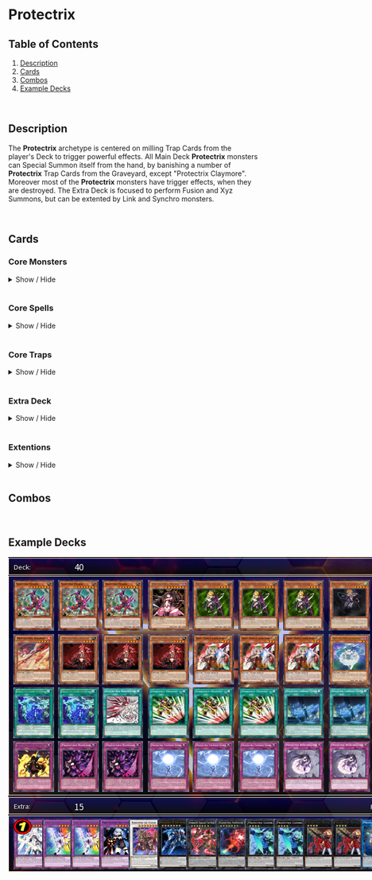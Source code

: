 # Protectrix

## Table of Contents  
1. [Description](#description)
2. [Cards](#cards)
3. [Combos](#combos)
4. [Example Decks](#example-decks)

<br>

## Description
The **Protectrix** archetype is centered on milling Trap Cards from the player's Deck to trigger powerful effects. All Main Deck **Protectrix** monsters can Special Summon itself from the hand, by banishing a number of **Protectrix** Trap Cards from the Graveyard, except "Protectrix Claymore". Moreover most of the **Protectrix** monsters have trigger effects, when they are destroyed. The Extra Deck is focused to perform Fusion and Xyz Summons, but can be extented by Link and Synchro monsters.

<br>

## Cards
### **Core Monsters**
<details>
    <summary>Show / Hide</summary>
    <table>
        <tr>
            <th>Card name</th>
            <th>Image</th>
            <th>Usage</th>
            <th>Amount</th>
        </tr>
        <tr>
            <td>Protectrix Claymore</td>
            <td width=110px><img src="../pics/955000001.jpg" height=160px width=110px></td>
            <td>
                It's the <b>one card combo</b> of the deck. When <b>[Summoned]</b> its milling <b>Protectrix</b> Trap Cards. When <b>[Destroyed]</b> its Special Summon 1 Level 4 <b>Protectrix</b> monster from Deck.
            </td>
            <td>3x</td>
        </tr>
        <tr>
            <td>Protectrix Halberd</td>
            <td width=110px><img src="../pics/955000002.jpg" height=160px width=110px></td>
            <td>
                This card is an extender and can <b>[Special Summon]</b> itself by banishing 1 <b>Protectrix</b> Trap card from GY. When <b>[Destroyed]</b>: add to hand 1 "Protectrix" monster from the GY.
            </td>
            <td>0-1x</td>
        </tr>
        <tr>
            <td>Protectrix Pendulum</td>
            <td width=110px><img src="../pics/955000003.jpg" height=160px width=110px></td>
            <td>
                This card is an extender and can <b>[Special Summon]</b> itself by banishing 1 <b>Protectrix</b> Trap card from GY. Also this card can destroy 1 face-up card you control to <b>[Search]</b> and Set a <b>Protectrix</b> Trap card from your deck. This effect is important to trigger <b>[Destroyed]</b> effects.</li>
            </td>
            <td>2-3x</td>
        </tr>
        <tr>
            <td>Protectrix Musket</td>
            <td width=110px><img src="../pics/955000004.jpg" height=160px width=110px></td>
            <td>
                This card is an extender: It can be <b>[Special Summon]</b> (from hand) by banishing 2 <b>Protectrix</b> Trap card from GY. This card can banish monster cards with interuption or negation effects temporary. Also it can attack directly, but the damage is halved. Hard to summon so 1-2 copies are fine.
            </td>
            <td>1-2x</td>
        </tr>
        <tr>
            <td>Protectrix Sythe</td>
            <td width=110px><img src="../pics/955000007.jpg" height=160px width=110px></td>
            <td>
                This card can also <b>[Special Summon]</b> itself by banishing 1 <b>Protectrix</b> Trap card from GY. One of the key cards in this deck, which can revive Level 4 or lower <b>Protectrix</b> Monster cards from the GY. The downside of this card is, that it locks you to Special Summon only <b>Protectrix</b> monsters for the rest of this turn. So be careful, when playing other archetypes with it.
            </td>
            <td>3x</td>
        </tr>
        <tr>
            <td>Protectrix Spear</td>
            <td width=110px><img src="../pics/955000008.jpg" height=160px width=110px></td>
            <td>
                Like the other <b>Protectrix</b> monsters, this card can <b>[Special Summon]</b> itself (1 Trap Card). This card is also a key card in this archetype, because it let you draw cards and <b>[Search]</b> all important <b>Protectrix</b> Spell Cards, including the Fusion Spell or the Field Spell.
            </td>
            <td>3x</td>
        </tr>
    </table>
</details>

<br>

### **Core Spells**
<details>
    <summary>Show / Hide</summary>
    <table>
        <tr>
            <th>Card name</th>
            <th>Image</th>
            <th>Usage</th>
            <th>Amount</th>
        </tr>
        <tr>
            <td>Protectrix Grand Operation</td>
            <td width=110px><img src="../pics/955000014.jpg" height=160px width=110px></td>
            <td>
                <b>[Search]</b> for <b>Protectrix</b> monsters. When you control no monsters you can even <b>[Special Summon]</b> this monster. Tip: Using this card before Summoning any monsters to have a guaranteed Special Summon. 2 copies could be fine, because its hard once per turn.
            </td>
            <td>2-3x</td>
        </tr>
        <tr>
            <td>Protectrix Wing Transformation</td>
            <td width=110px><img src="../pics/955000015.jpg" height=160px width=110px></td>
            <td>
                The Fusion Spell of this archetype. Like the "Matelfoes" Fusion Spell you can recycle itself by shuffeling it back into the Deck and Draw 1 card.
            </td>
            <td>1-2x</td>
        </tr>
        <tr>
            <td>Protectrix Command Center</td>
            <td width=110px><img src="../pics/955000021.jpg" height=160px width=110px></td>
            <td>
                The powerful Field Spell of this archetype, which gives an ATK/DEF boost. Also it has a destruction effect to trigger the effects of "Claymore" or "Halberd" or its own <b>[Destroyed]</b> effect, which allows you to Special Summon any <b>Protectrix</b> monster from your Deck.
            </td>
            <td>3x</td>
        </tr>
    </table>
</details>

<br>

### **Core Traps**
<details>
    <summary>Show / Hide</summary>
    <table>
        <tr>
            <th>Card name</th>
            <th>Image</th>
            <th>Usage</th>
            <th>Amount</th>
        </tr>
        <tr>
            <td>Protectrix Explosion</td>
            <td width=110px><img src="../pics/955000010.jpg" height=160px width=110px></td>
            <td>
                A "Trap Hole" inspired card, that destroy any opponent monster on summon. It's a Trap/Spell removal card, which triggers when it is sent from the deck to the GY.
            </td>
            <td>2x</td>
        </tr>
        <tr>
            <td>Protectrix Rampage</td>
            <td width=110px><img src="../pics/955000011.jpg" height=160px width=110px></td>
            <td>
                This card is the ultimative go secound card, because it can break opponent boards with the help of "Claymore's" effect. Also it can punish your opponent, when a <b>Protectrix</b> monster is <b>[Destroyed]</b> by battle or opponent card effects.
            </td>
            <td>2-3x</td>
        </tr>
        <tr>
            <td>Protectrix Thunder Strike</td>
            <td width=110px><img src="../pics/955000012.jpg" height=160px width=110px></td>
            <td>
                The <b>Protectrix</b> version of a archetype specific negation Trap card. Also it can recycle <b>Protectrix</b> from your Graveyard, when sent from the deck to the GY.
            </td>
            <td>2x</td>
        </tr>
        <tr>
            <td>Protectrix Emergency Call</td>
            <td width=110px><img src="../pics/955000013.jpg" height=160px width=110px></td>
            <td>
                This card is a <b>[Protection]</b> and <b>[Stall]</b> card with the powerful effect of summoning any <b>Protectrix</b> Fusion monster from your Extra Deck without materials. Be careful because the Fusion monster is <b>[Destroyed]</b> at the end of your opponents turn.
            </td>
            <td>2x</td>
        </tr>
        <tr>
            <td>Protectrix Rampage</td>
            <td width=110px><img src="../pics/955000012.jpg" height=160px width=110px></td>
            <td>
                The <b>Protectrix</b> version of a archetype specific negation Trap card. Also it can recycle <b>Protectrix</b> from your Graveyard, when sent from the deck to the GY.
            </td>
            <td>2x</td>
        </tr>
    </table>
</details>

<br>

### **Extra Deck**
<details>
    <summary>Show / Hide</summary>
    <table>
        <tr>
            <th>Card name</th>
            <th>Image</th>
            <th>Usage</th>
            <th>Amount</th>
        </tr>
        <tr>
            <td>Protectrix Laserblade</td>
            <td style="text-align: center;"><img src="../pics/955000006.jpg" height=160px width=110px></td>
            <td>
                2 Level 4 "Protectrix" is an easy condition in the <b>Protectrix</b> archetype and this card helps you to build bigger boards. It can Special Summon any Level 4 Psychic-Type monster from your Deck. For example, this could be used for a Fusion Summon into "Protectrix Zerastia" or "Protectrix Walkyria".
            </td>
            <td>2x</td>
        </tr>
        <tr>
            <td>Protectrix Eagle Eye</td>
            <td width=110px><img src="../pics/955000005.jpg" height=160px width=110px></td>
            <td>
                This card can be Special Summened by up-ranking on "Protectrix Laserblade". This card is a great option to interrupt your opponent.
            </td>
            <td>1-2x</td>
        </tr>
        <tr>
            <td>Protectrix CR-Suit Apocalyptic</td>
            <td width=110px><img src="../pics/955000019.jpg" height=160px width=110px></td>
            <td>
                Can easily be Summoned with the effect of "Protectrix Walkyria". Helps you to make your opponent losing 1 card permanently.
            </td>
            <td>1x</td>
        </tr>
        <tr>
            <td>Protectrix Wiretap</td>
            <td width=110px><img src="../pics/955000009.jpg" height=160px width=110px></td>
            <td>
                "Protectrix Wiretap" returns 1 banished <b>Protectrix</b> Trap card to your GY and helps to do another Special Summon of a <b>Protectrix</b> monster. Also it as also an option to interrupt your opponent, because you can activate <b>Protectrix</b> Trap cards from your Deck.
            </td>
            <td>1-2x</td>
        </tr>
        <tr>
            <td>Protectrix Sky Canon</td>
            <td width=110px><img src="../pics/955000016.jpg" height=160px width=110px></td>
            <td>
                This card can perform up to two attacks per Battle Phase and helps to push OTKs. When <b>[Destroyed]</b> it recycles banished <b>Protectrix</b> Trap cards.
            </td>
            <td>1x</td>
        </tr>
        <tr>
            <td>Protectrix Walkyria</td>
            <td width=110px><img src="../pics/955000017.jpg" height=160px width=110px></td>
            <td>
                This card enables to build Rank 7 Xyz monsters, like "Protectrix CR-Suit Apocalyptic". When <b>[Fusion Summoned]</b> its <b>[Special Summon]</b> any <b>Protectrix</b> monster with a Level from your GY and make its Level 7.
            </td>
            <td>1-2x</td>
        </tr>
        <tr>
            <td>Protectrix Zerastia</td>
            <td width=110px><img src="../pics/955000018.jpg" height=160px width=110px></td>
            <td>
                The ultimative boss monster of this archetype. This card can return any card your opponent controls to the hand. But you have also to return 1 card you control or in your GY to your hand. So it also helps to recycle <b>Protectrix</b> cards.
            </td>
            <td>1x (limited)</td>
        </tr>
    </table>
</details>

<br>

### **Extentions**
<details>
    <summary>Show / Hide</summary>
    <table>
        <tr>
            <th>Card name</th>
            <th>Image</th>
            <th>Usage</th>
            <th>Amount</th>
        </tr>
        <tr>
            <td>Emergency Teleport</td>
            <td style="text-align: center;"><img src="https://s3.duellinksmeta.com/cards/60c2b3aaa0e24f2d54a51fd1_w360.webp" height=160px width=110px></td>
            <td>
                Consistency card to get "Protectrix Claymore" easier on the board.
            </td>
            <td>3x</td>
        </tr>
        <tr>
            <td>Ghost Ogre & Snow Rabbit</td>
            <td width=110px><img src="https://s3.duellinksmeta.com/cards/60c2b3aaa0e24f2d54a5237e_w360.webp" height=160px width=110px></td>
            <td>
                A further target for "Emergency Teleport" to interrupt your opponent or perform a Synchro Summon.
            </td>
            <td>3x<br>(Optional)</td>
        </tr>
        <tr>
            <td>Kashtira Fenrir</td>
            <td width=110px><img src="https://s3.duellinksmeta.com/cards/62de2101e9066c4257aa9597_w360.webp" height=160px width=110px></td>
            <td>
                Kashtira Engine for alternative plays and interruption.
            </td>
            <td>3x<br>(Optional)</td>
        </tr>
        <tr>
            <td>Kashtira Unicorn</td>
            <td width=110px><img src="https://s3.duellinksmeta.com/cards/62de2101e9066c4257aa959b_w360.webp" height=160px width=110px></td>
            <td>
                Kashtira Engine for alternative plays and interruption.
            </td>
            <td>2-3x<br>(Optional)</td>
        </tr>
        <tr>
            <td>Kashtiratheosis</td>
            <td width=110px><img src="https://s3.duellinksmeta.com/cards/63290d97d4dd6c3fea9b6d9a_w360.webp" height=160px width=110px></td>
            <td>
                Kashtira Engine for alternative plays and interruption.
            </td>
            <td>1-2x<br>(Optional)</td>
        </tr>
        <tr>
            <td>Kashtira Shangri-Ira</td>
            <td width=110px><img src="https://s3.duellinksmeta.com/cards/62de2101e9066c4257aa959a_w360.webp" height=160px width=110px></td>
            <td>
                Kashtira Engine for alternative plays and interruption.
            </td>
            <td>1x<br>(Optional)</td>
        </tr>
    </table>
</details>

<br>

## Combos

<br>

## Example Decks
<img src="./protectrix-deck-example-1.png">

<style>
img {max-width: none;}
</style>
